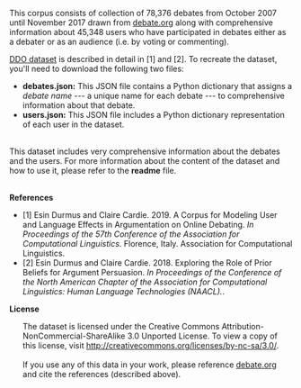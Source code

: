 This corpus consists of collection of 78,376 debates from October 2007 until November 2017 drawn from <a href="http://www.debate.org/">debate.org</a> 
along with comprehensive information about 45,348 users who have participated in debates either as a debater or as an 
audience (i.e. by voting or commenting).

<a href="https://drive.google.com/drive/folders/1xZw7OUl1nD5CihWubxsqGxyoVhj0a-5k?usp=sharing">DDO dataset</a> is described in detail in [1] and [2].
To recreate the dataset, you'll need to download the
following two files:<br>

<ul> <li> <b>debates.json:</b> This JSON file contains a Python dictionary that assigns a  <i>debate name</i> --- a unique name for each debate --- to comprehensive information about that debate.</li>
<li> <b>users.json:</b> This JSON file includes a Python dictionary representation of each user in the dataset.</ul>

<br>
This dataset includes very comprehensive information about the debates and the users. For more information about the content of the dataset and how to use it, please refer to the <b>readme</b> file.</li>
<br><br>

<b>References</b>
<ul> 
<li>[1]  Esin Durmus and Claire Cardie. 2019. 
A Corpus for Modeling User and Language Effects in Argumentation on Online Debating.
<i>In Proceedings of the 57th Conference of the Association for Computational Linguistics</i>.  
Florence, Italy. Association for Computational Linguistics. </li>
<li> [2] Esin Durmus and Claire Cardie. 2018.
Exploring the Role of Prior Beliefs for Argument Persuasion.
<i> In Proceedings of the Conference of the North American Chapter of the Association for Computational Linguistics: Human Language Technologies (NAACL).</i>.</li>
</ul>

<b>License</b><br>
<ul>
The dataset is licensed under the Creative Commons
Attribution-NonCommercial-ShareAlike 3.0 Unported License.  To view a
copy of this license, visit <a href="http://creativecommons.org/licenses/by-nc-sa/3.0/">http://creativecommons.org/licenses/by-nc-sa/3.0/</a>.<br><br>
If you use any of this data in your work, please reference 
<a href="http://www.debate.org/">debate.org</a> and cite the references (described above).
</ul>
